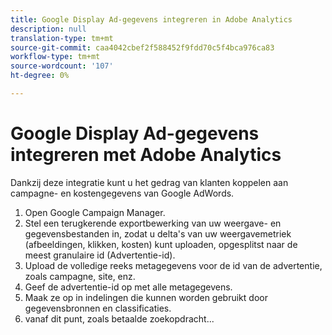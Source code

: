 ```yaml
---
title: Google Display Ad-gegevens integreren in Adobe Analytics
description: null
translation-type: tm+mt
source-git-commit: caa4042cbef2f588452f9fdd70c5f4bca976ca83
workflow-type: tm+mt
source-wordcount: '107'
ht-degree: 0%

---
```



# Google Display Ad-gegevens integreren met Adobe Analytics

Dankzij deze integratie kunt u het gedrag van klanten koppelen aan campagne- en kostengegevens van Google AdWords.


1. Open Google Campaign Manager.
1. Stel een terugkerende exportbewerking van uw weergave- en gegevensbestanden in, zodat u delta&#39;s van uw weergavemetriek (afbeeldingen, klikken, kosten) kunt uploaden, opgesplitst naar de meest granulaire id (Advertentie-id).
1. Upload de volledige reeks metagegevens voor de id van de advertentie, zoals campagne, site, enz.
1. Geef de advertentie-id op met alle metagegevens.
1. Maak ze op in indelingen die kunnen worden gebruikt door gegevensbronnen en classificaties.
1. vanaf dit punt, zoals betaalde zoekopdracht...
